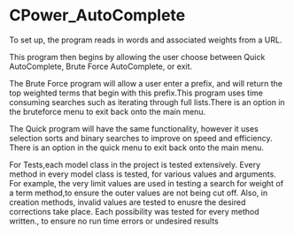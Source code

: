 # CPower_AutoComplete

To set up, the program reads in words and associated weights from a URL.

This program then begins by allowing the user choose between Quick AutoComplete, Brute Force AutoComplete, or exit.

The Brute Force program will allow a user enter a prefix, and will return the top weighted terms that begin with this prefix.This program uses time consuming searches such as iterating through full lists.There is an option in the bruteforce menu to exit back onto the main menu.

The Quick program will have the same functionality, however it uses selection sorts and binary searches to improve on speed and efficiency. There is an option in the quick menu to exit back onto the main menu.

For Tests,each model class in the project is tested extensively. 
Every method in every model class is tested, for various values and arguments.
For example, the very limit values are used in testing a search for weight of a term method,to ensure the outer values are not being cut off.
Also, in creation methods, invalid values are tested  to enusre the desired corrections take place.
Each possibility was tested for every method written., to ensure no run time errors or undesired results
